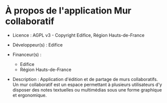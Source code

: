 # À propos de l'application Mur collaboratif

- Licence : AGPL v3 - Copyright Edifice, Région Hauts-de-France

- Développeur(s) : Edifice

- Financeur(s) :

  - Edifice
  - Région Hauts-de-France

- Description : Application d'édition et de partage de murs collaboratifs. Un mur collaboratif est un espace permettant à plusieurs utilisateurs d'y disposer des notes textuelles ou multimédias sous une forme graphique et ergonomique.
